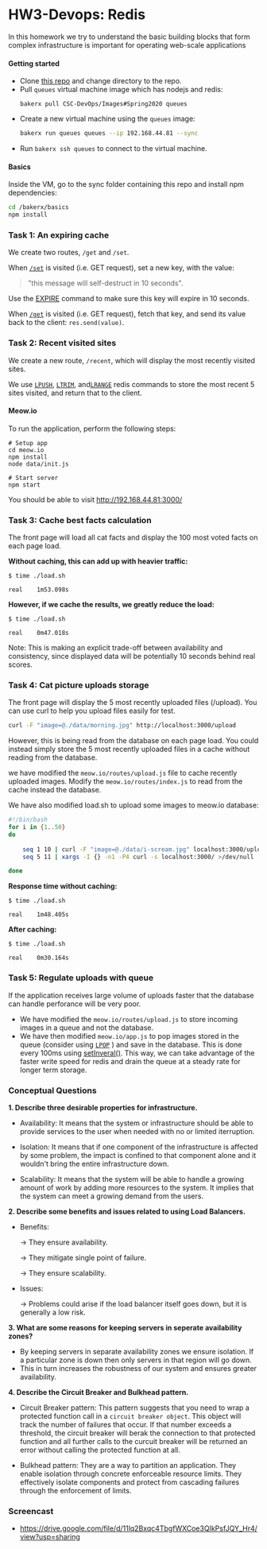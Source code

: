 HW3-Devops: Redis
=========================

In this homework we try to understand the basic building blocks that form complex infrastructure is important for operating web-scale applications

#### Getting started

* Clone [this repo](https://github.ncsu.edu/rmdcosta/HW3-DevOps.git) and change directory to the repo.
* Pull `queues` virtual machine image which has nodejs and redis:
  ```
  bakerx pull CSC-DevOps/Images#Spring2020 queues
  ```
* Create a new virtual machine using the `queues` image:
  ```bash
  bakerx run queues queues --ip 192.168.44.81 --sync
  ```
* Run `bakerx ssh queues` to connect to the virtual machine.

#### Basics

Inside the VM, go to the sync folder containing this repo and install npm dependencies:
  ```bash
  cd /bakerx/basics
  npm install
  ```

### Task 1: An expiring cache

We create two routes, `/get` and `/set`.

When [`/set`](http://192.168.44.81:3003/set) is visited (i.e. GET request), set a new key, with the value:
> "this message will self-destruct in 10 seconds".

Use the [EXPIRE](https://redis.io/commands/expire) command to make sure this key will expire in 10 seconds.

When [`/get`](http://192.168.44.81:3003/get) is visited (i.e. GET request), fetch that key, and send its value back to the client: `res.send(value)`.

### Task 2: Recent visited sites

We create a new route, `/recent`, which will display the most recently visited sites.

We use [`LPUSH`](https://redis.io/commands/lpush), [`LTRIM`](https://redis.io/commands/ltrim), and[`LRANGE`](https://redis.io/commands/lrange) redis commands to store the most recent 5 sites visited, and return that to the client.

#### Meow.io

To run the application, perform the following steps:

```
# Setup app
cd meow.io
npm install 
node data/init.js

# Start server
npm start
```

You should be able to visit http://192.168.44.81:3000/

### Task 3: Cache best facts calculation

The front page will load all cat facts and display the 100 most voted facts on each page load.

__Without caching, this can add up with heavier traffic:__

```
$ time ./load.sh 

real	1m53.098s
```

__However, if we cache the results, we greatly reduce the load:__

```
$ time ./load.sh 

real	0m47.018s
```

Note: This is making an explicit trade-off between availability and consistency, since displayed data will be potentially 10 seconds behind real scores.

### Task 4: Cat picture uploads storage
 
The front page will display the 5 most recently uploaded files (/upload).
You can use curl to help you upload files easily for test.
```bash
curl -F "image=@./data/morning.jpg" http://localhost:3000/upload
```

However, this is being read from the database on each page load. You could instead simply store the 5 most recently uploaded files in a cache without reading from the database.

we have modified the `meow.io/routes/upload.js` file to cache recently uploaded images. Modify the `meow.io/routes/index.js` to read from the cache instead the database.

We have also modified load.sh to upload some images to meow.io database:
```bash
#!/bin/bash
for i in {1..50}
do
    
    seq 1 10 | curl -F "image=@./data/i-scream.jpg" localhost:3000/upload
    seq 5 11 | xargs -I {} -n1 -P4 curl -s localhost:3000/ >/dev/null

done
```

__Response time without caching:__
```
$ time ./load.sh 

real	1m48.405s
```

__After caching:__
```
$ time ./load.sh 

real	0m30.164s
```

### Task 5: Regulate uploads with queue

If the application receives large volume of uploads faster that the database can handle perforance will be very poor.

* We have modified the `meow.io/routes/upload.js` to store incoming images in a queue and not the database. 
* We have then modified `meow.io/app.js` to pop images stored in the queue (consider using  [`LPOP`](https://redis.io/commands/lpop) ) and save in the database. This is done every 100ms using [setInveral()](https://javascript.info/settimeout-setinterval#setinterval). This way, we can take advantage of the faster write speed for redis and drain the queue at a steady rate for longer term storage.

### Conceptual Questions

__1. Describe three desirable properties for infrastructure.__
  * Availability: It means that the system or infrastructure should be able to provide services to the user when needed with no or limited iterruption.
  
  * Isolation: It means that if one component of the infrastructure is affected by some problem, the impact is confined to that component alone and it wouldn't bring the entire infrastructure down.
  
  * Scalability: It means that the system will be able to handle a growing amount of work by adding more resources to the system. It implies that the system can meet a growing demand from the users.
  
__2. Describe some benefits and issues related to using Load Balancers.__
  * Benefits:
  
    -> They ensure availability.
    
    -> They mitigate single point of failure.
    
    -> They ensure scalability.
    
  * Issues:
  
    -> Problems could arise if the load balancer itself goes down, but it is generally a low risk.
    
__3. What are some reasons for keeping servers in seperate availability zones?__
  * By keeping servers in separate availability zones we ensure isolation. If a particular zone is down then only servers in that region will go down.
  * This in turn increases the robustness of our system and ensures greater availability.
  
__4. Describe the Circuit Breaker and Bulkhead pattern.__
  * Circuit Breaker pattern: This pattern suggests that you need to wrap a protected function call in a `circuit breaker object`. This object will track the number of failures that occur. If that number exceeds a threshold, the circuit breaker will berak the connection to that protected function and all further calls to the curcuit breaker will be returned an error without calling the protected function at all.
  
  * Bulkhead pattern: They are a way to partition an application. They enable isolation through concrete enforceable resource limits. They effectively isolate components and protect from cascading failures through the enforcement of limits.

### Screencast
* https://drive.google.com/file/d/11lq2Bxqc4TbgfWXCoe3QIkPsfJQY_Hr4/view?usp=sharing

